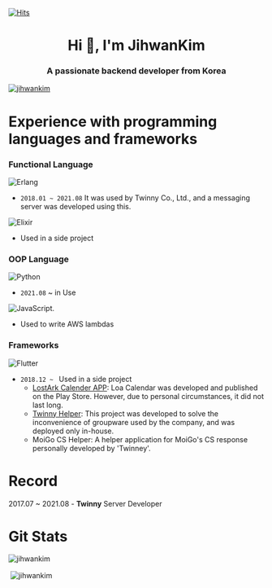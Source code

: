[![Hits](https://hits.seeyoufarm.com/api/count/incr/badge.svg?url=https%3A%2F%2Fgithub.com%2FJihwanKim&count_bg=%2379C83D&title_bg=%23555555&icon=&icon_color=%23E7E7E7&title=hits&edge_flat=false)](https://hits.seeyoufarm.com)


<h1 align="center">Hi 👋, I'm JihwanKim</h1>
<h3 align="center">A passionate backend developer from Korea</h3>

<p align="left"> <a href="https://github.com/ryo-ma/github-profile-trophy"><img src="https://github-profile-trophy.vercel.app/?username=jihwankim&theme=onedark&row=2&column=3&rank=SECRET,SSS,SS,S,AAA,AA,A" alt="jihwankim" /></a> </p>  


# Experience with programming languages and frameworks
### Functional Language
![Erlang](https://img.shields.io/badge/Erlang-white.svg?style=for-the-badge&logo=erlang&logoColor=a90533)  
- `2018.01 ~ 2021.08` It was used by Twinny Co., Ltd., and a messaging server was developed using this.

![Elixir](https://img.shields.io/badge/elixir-%234B275F.svg?style=for-the-badge&logo=elixir&logoColor=white)  
- Used in a side project

### OOP Language
![Python](https://img.shields.io/badge/python-3670A0?style=for-the-badge&logo=python&logoColor=ffdd54)  
- `2021.08` ~ in Use

![JavaScript](https://img.shields.io/badge/javascript-%23323330.svg?style=for-the-badge&logo=javascript&logoColor=%23F7DF1E). 
- Used to write AWS lambdas

### Frameworks
![Flutter](https://img.shields.io/badge/Flutter-%2302569B.svg?style=for-the-badge&logo=Flutter&logoColor=white)  
- `2018.12 ~ ` Used in a side project
  - [LostArk Calender APP](https://apkpure.com/kr/%EB%A1%9C%EC%95%84-%EC%BA%98%EB%A6%B0%EB%8D%94/io.j_confiance.lostArkSchedules): Loa Calendar was developed and published on the Play Store. However, due to personal circumstances, it did not last long.
  - [Twinny Helper](https://jihwankim.github.io/flutter/Twinny-Helper-%ED%9B%84%EA%B8%B0/): This project was developed to solve the inconvenience of groupware used by the company, and was deployed only in-house.
  - MoiGo CS Helper: A helper application for MoiGo's CS response personally developed by 'Twinney'.

# Record
2017.07 ~ 2021.08 - **Twinny** Server Developer


# Git Stats

<p><img align="left" src="https://github-readme-stats.vercel.app/api/top-langs?username=jihwankim&show_icons=true&locale=en&layout=compact" alt="jihwankim" /></p>  

</br>

<p>&nbsp;<img align="center" src="https://github-readme-stats.vercel.app/api?username=jihwankim&show_icons=true&locale=en" alt="jihwankim" /></p>  


<!-- <p><img align="center" src="https://github-readme-streak-stats.herokuapp.com/?user=jihwankim&" alt="jihwankim" /></p>   -->


<!--
**JihwanKim/JihwanKim** is a ✨ _special_ ✨ repository because its `README.md` (this file) appears on your GitHub profile.

Here are some ideas to get you started:

- 🔭 I’m currently working on ...
- 🌱 I’m currently learning ...
- 👯 I’m looking to collaborate on ...
- 🤔 I’m looking for help with ...
- 💬 Ask me about ...
- 📫 How to reach me: ...
- 😄 Pronouns: ...
- ⚡ Fun fact: ...

badge 참고용 https://github.com/Ileriayo/markdown-badges

md generator참고용 https://rahuldkjain.github.io/gh-profile-readme-generator/


-->
